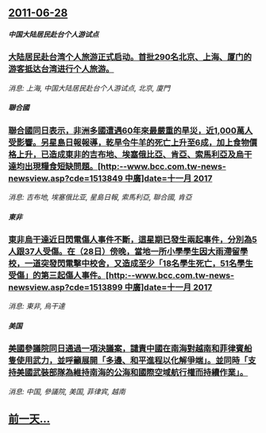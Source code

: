 ## [2011-06-28](/news/2011/06/28/index.md)

##### 中国大陆居民赴台个人游试点
### [ 大陆居民赴台湾个人旅游正式启动。首批290名北京、上海、厦门的游客抵达台湾进行个人旅游。](/news/2011/06/28/大陆居民赴台湾个人旅游正式启动-首批290名北京-上海-厦门的游客抵达台湾进行个人旅游.md)
_消息: 上海, 中国大陆居民赴台个人游试点, 北京, 廈門_

##### 聯合國
### [ 聯合國同日表示，非洲多國遭遇60年來最嚴重的旱災，近1,000萬人受影響。另星島日報報導，乾旱令牛羊的死亡上升至6成，加上食物價格上升，已造成東非的吉布地、埃塞俄比亞、肯亞、索馬利亞及烏干達均出現糧食短缺問題。[http:--www.bcc.com.tw-news-newsview.asp?cde=1513849 中廣]date=十一月 2017 ](/news/2011/06/28/聯合國同日表示-非洲多國遭遇60年來最嚴重的旱災-近1000萬人受影響-另星島日報報導-乾旱令牛羊的死亡上升至6成.md)
_消息: 吉布地, 埃塞俄比亚, 星島日報, 索馬利亞, 聯合國, 肯亞_

##### 東非
### [ 東非烏干達近日閃電傷人事件不斷，這星期已發生兩起事件，分別為5人跟37人受傷。在（28日）傍晚，當地一所小學學生因大雨滯留學校，一道突發閃電擊中校舍，又造成至少「18名學生死亡，51名學生受傷」的第三起傷人事件。[http:--www.bcc.com.tw-news-newsview.asp?cde=1513899 中廣]date=十一月 2017 ](/news/2011/06/28/東非烏干達近日閃電傷人事件不斷-這星期已發生兩起事件-分別為5人跟37人受傷-在-28日-傍晚-當地一所小學學生因大雨.md)
_消息: 東非, 烏干達_

##### 美国
### [ 美國參議院同日通過一項決議案，譴責中國在南海對越南和菲律賓船隻使用武力，並呼籲展開「多邊、和平進程以化解爭端」。並同時「支持美國武裝部隊為維持南海的公海和國際空域航行權而持續作業」。](/news/2011/06/28/美國參議院同日通過一項決議案-譴責中國在南海對越南和菲律賓船隻使用武力-並呼籲展開-多邊-和平進程以化解爭端-並同時.md)
_消息: 中国, 參議院, 美国, 菲律宾, 越南_

## [前一天...](/news/2011/06/27/index.md)

